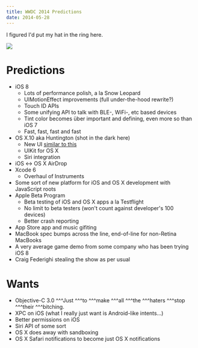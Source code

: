 ```yaml
---
title: WWDC 2014 Predictions
date: 2014-05-28
---
```


I figured I'd put my hat in the ring here.

![](https://9to5mac.files.wordpress.com/2014/04/wwdc14-home-branding-v2.png?w=655)

# Predictions

- iOS 8
  - Lots of performance polish, a la Snow Leopard
  - UIMotionEffect improvements (full under-the-hood
    rewrite?)
  - Touch ID APIs
  - Some unifying API to talk with BLE-, WiFi-, etc based
    devices
  - Tint color becomes über important and defining, even
    more so than iOS 7
  - Fast, fast, fast and fast
- OS X.10 aka Huntington (shot in the dark here)
  - New UI
    [similar to this](https://dribbble.com/shots/1465948-Mac-OS-X-Syrah-Concept/)
  - UIKit for OS X
  - Siri integration
- iOS ↔ OS X AirDrop
- Xcode 6
  - Overhaul of Instruments
- Some sort of new platform for iOS and OS X development
  with JavaScript roots
- Apple Beta Program
  - Beta testing of iOS and OS X apps a la Testflight
  - No limit to beta testers (won't count against
    developer's 100 devices)
  - Better crash reporting
- App Store app and music gifiting
- MacBook spec bumps across the line, end-of-line for
  non-Retina MacBooks
- A very average game demo from some company who has been
  trying iOS 8
- Craig Federighi stealing the show as per usual

# Wants

- Objective-C 3.0 ^^^Just ^^^to ^^^make ^^^all ^^^the
  ^^^haters ^^^stop ^^^their ^^^bitching.
- XPC on iOS (what I really just want is Android-like
  intents...)
- Better permissions on iOS
- Siri API of some sort
- OS X does away with sandboxing
- OS X Safari notifications to become just OS X
  notifications
